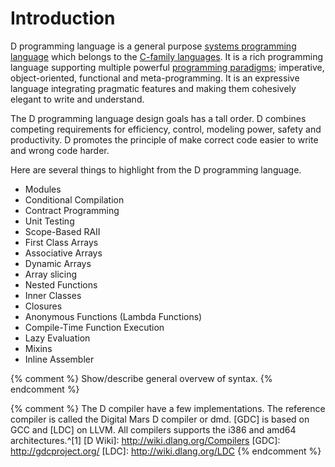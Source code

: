 # Introduction

D programming language is a general purpose [systems programming language] which belongs to the [C-family languages].
It is a rich programming language supporting multiple powerful [programming paradigms]; imperative, object-oriented, functional and meta-programming.
It is an expressive language integrating pragmatic features and making them cohesively elegant to write and understand.

The D programming language design goals has a tall order.
D combines competing requirements for efficiency, control, modeling power, safety and productivity.
D promotes the principle of make correct code easier to write and wrong code harder.

Here are several things to highlight from the D programming language.

* Modules
* Conditional Compilation
* Contract Programming
* Unit Testing
* Scope-Based RAII
* First Class Arrays
* Associative Arrays
* Dynamic Arrays
* Array slicing
* Nested Functions
* Inner Classes
* Closures
* Anonymous Functions (Lambda Functions)
* Compile-Time Function Execution
* Lazy Evaluation
* Mixins
* Inline Assembler



[C-family languages]: https://en.wikipedia.org/wiki/List_of_C-family_programming_languages
[systems programming language]: https://en.wikipedia.org/wiki/System_programming_language
[programming paradigms]: https://en.wikipedia.org/wiki/Programming_paradigm#Multi-paradigm



{% comment %}
Show/describe general overvew of syntax.
{% endcomment %}

{% comment %}
The D compiler have a few implementations. The reference compiler is called the Digital Mars D compiler or dmd.
[GDC] is based on GCC and [LDC] on LLVM. All compilers supports the i386 and amd64 architectures.^[1]
[D Wiki]: http://wiki.dlang.org/Compilers
[GDC]: http://gdcproject.org/
[LDC]: http://wiki.dlang.org/LDC
{% endcomment %}
